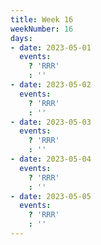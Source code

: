 ```yaml
---
title: Week 16
weekNumber: 16
days:
- date: 2023-05-01
  events:
    ? 'RRR'
    : ''
- date: 2023-05-02
  events:
    ? 'RRR'
    : ''
- date: 2023-05-03
  events:
    ? 'RRR'
    : ''
- date: 2023-05-04
  events:
    ? 'RRR'
    : ''
- date: 2023-05-05
  events:
    ? 'RRR'
    : ''
---
```

